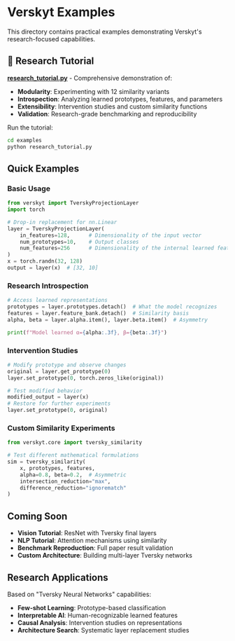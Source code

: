 # Verskyt Examples

This directory contains practical examples demonstrating Verskyt's research-focused capabilities.

## 🔬 Research Tutorial

**[research_tutorial.py](research_tutorial.py)** - Comprehensive demonstration of:
- **Modularity**: Experimenting with 12 similarity variants
- **Introspection**: Analyzing learned prototypes, features, and parameters
- **Extensibility**: Intervention studies and custom similarity functions
- **Validation**: Research-grade benchmarking and reproducibility

Run the tutorial:
```bash
cd examples
python research_tutorial.py
```

## Quick Examples

### Basic Usage
```python
from verskyt import TverskyProjectionLayer
import torch

# Drop-in replacement for nn.Linear
layer = TverskyProjectionLayer(
    in_features=128,      # Dimensionality of the input vector
    num_prototypes=10,    # Output classes
    num_features=256      # Dimensionality of the internal learned feature space (Ω)
)
x = torch.randn(32, 128)
output = layer(x)  # [32, 10]
```

### Research Introspection
```python
# Access learned representations
prototypes = layer.prototypes.detach()  # What the model recognizes
features = layer.feature_bank.detach()  # Similarity basis
alpha, beta = layer.alpha.item(), layer.beta.item()  # Asymmetry

print(f"Model learned α={alpha:.3f}, β={beta:.3f}")
```

### Intervention Studies
```python
# Modify prototype and observe changes
original = layer.get_prototype(0)
layer.set_prototype(0, torch.zeros_like(original))

# Test modified behavior
modified_output = layer(x)
# Restore for further experiments
layer.set_prototype(0, original)
```

### Custom Similarity Experiments
```python
from verskyt.core import tversky_similarity

# Test different mathematical formulations
sim = tversky_similarity(
    x, prototypes, features,
    alpha=0.8, beta=0.2,  # Asymmetric
    intersection_reduction="max",
    difference_reduction="ignorematch"
)
```

## Coming Soon

- **Vision Tutorial**: ResNet with Tversky final layers
- **NLP Tutorial**: Attention mechanisms using similarity
- **Benchmark Reproduction**: Full paper result validation
- **Custom Architecture**: Building multi-layer Tversky networks

## Research Applications

Based on "Tversky Neural Networks" capabilities:
- **Few-shot Learning**: Prototype-based classification
- **Interpretable AI**: Human-recognizable learned features
- **Causal Analysis**: Intervention studies on representations
- **Architecture Search**: Systematic layer replacement studies

